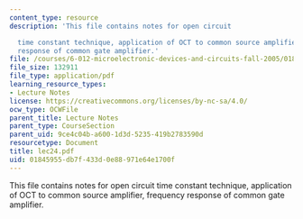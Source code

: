 ```yaml
---
content_type: resource
description: 'This file contains notes for open circuit

  time constant technique, application of OCT to common source amplifier, frequency
  response of common gate amplifier.'
file: /courses/6-012-microelectronic-devices-and-circuits-fall-2005/01845955db7f433d0e88971e64e1700f_lec24.pdf
file_size: 132911
file_type: application/pdf
learning_resource_types:
- Lecture Notes
license: https://creativecommons.org/licenses/by-nc-sa/4.0/
ocw_type: OCWFile
parent_title: Lecture Notes
parent_type: CourseSection
parent_uid: 9ce4c04b-a600-1d3d-5235-419b2783590d
resourcetype: Document
title: lec24.pdf
uid: 01845955-db7f-433d-0e88-971e64e1700f
---
```

This file contains notes for open circuit
time constant technique, application of OCT to common source amplifier, frequency response of common gate amplifier.